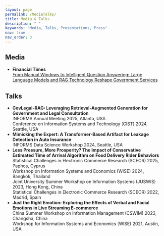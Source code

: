 ```yaml
---
layout: page
permalink: /MediaTalks/
title: Media & Talks
description: " "
keywords: "Media, Talks, Presentations, Press"
nav: true
nav_order: 3
---
```


<!-- _pages/media-talks.md -->

<div class="media-talks">
  <h2>Media</h2>
  <ul>
    <li>
      <strong>Financial Times</strong><br>
      <a href="https://www.ftchinese.com/story/001105201" target="_blank">
        From Manual Windows to Intelligent Question Answering: Large Language Models and RAG Technology Reshape Government Services
      </a>
    </li>
  </ul>

  <h2 style="margin-top:32px;">Talks</h2>
  <ul>
    <li>
      <strong>GovLegal-RAG: Leveraging Retrieval-Augmented Generation for Government and Legal Consultation</strong><br>
      INFORMS Annual Meeting 2025, Atlanta, USA<br>
      Conference on Information Systems and Technology (CIST) 2024, Seattle, USA
    </li>
    <li>
      <strong>Mimicking the Expert: A Transformer-Based Artifact for Leakage Detection in Auto Insurance</strong><br>
      INFORMS Data Science Workshop 2024, Seattle, USA
    </li>
    <li>
      <strong>Less Pressure, More Prosperity? The Impact of Conservative Estimated Time of Arrival Algorithm on Food Delivery Rider Behaviors</strong><br>
      Statistical Challenges in Electronic Commerce Research (SCECR) 2025, Paphos, Cyprus<br>
      Workshop on Information Systems and Economics (WISE) 2024, Bangkok, Thailand<br>
      Joint University Summer Workshop on Information Systems (JUSWIS) 2023, Hong Kong, China<br>
      Statistical Challenges in Electronic Commerce Research (SCECR) 2022, Madrid, Spain
    </li>
    <li>
      <strong>Just the Right Emotion: Exploring the Effects of Verbal and Facial Emotions in Live Streaming E-commerce</strong><br>
      China Summer Workshop on Information Management (CSWIM) 2023, Changsha, China<br>
      Workshop for Information Systems and Economics (WISE) 2021, Austin, USA
    </li>
  </ul>
</div>
